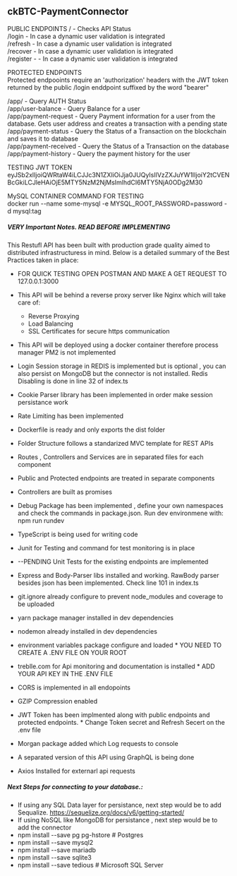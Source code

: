 ## ckBTC-PaymentConnector
PUBLIC ENDPOINTS 
/ - Checks API Status  
/login - In case a dynamic user validation is integrated  
/refresh - In case a dynamic user validation is integrated   
/recover - In case a dynamic user validation is integrated  
/register - - In case a dynamic user validation is integrated  

PROTECTED ENDPOINTS  
Protected endpooints require an 'authorization' headers with the JWT token returned by the public /login enddpoint suffixed by the word "bearer"  

/app/ - Query AUTH Status  
/app/user-balance - Query Balance for a user  
/app/payment-request - Query Payment information for a user from the database. Gets user address and creates a transaction with a pending state  
/app/payment-status - Query the Status of a Transaction on the blockchain and saves it to database  
/app/payment-received - Query the Status of a Transaction on the database  
/app/payment-history - Query the payment history for the user  

TESTING JWT TOKEN  
eyJSb2xlIjoiQWRtaW4iLCJJc3N1ZXIiOiJja0JUQyIsIlVzZXJuYW1lIjoiY2tCVENBcGkiLCJleHAiOjE5MTY5NzM2NjMsImlhdCI6MTY5NjA0ODg2M30  

MySQL CONTAINER COMMAND FOR TESTING  
docker run --name some-mysql -e MYSQL_ROOT_PASSWORD=password -d mysql:tag  

##### VERY Important Notes. READ BEFORE IMPLEMENTING  

This Restufl API has been built with production grade quality aimed to distributed infrastructuress in mind. Below is a detailed summary of the Best Practices taken in place:  

* FOR QUICK TESTING OPEN POSTMAN AND MAKE A GET REQUEST TO  127.0.0.1:3000  

* This API will be behind a reverse proxy server like Nginx which will take care of:  
    + Reverse Proxying  
    + Load Balancing  
    + SSL Certificates for secure https communication  
* This API will be deployed using a docker container therefore  process manager PM2 is not implemented  
* Login Session storage in REDIS is implemented but is optional , you can also persist on MongoDB but the connector is not installed. Redis Disabling is done in line 32 of index.ts  
* Cookie Parser library has been implemented in order make session persistance work  
* Rate Limiting has been implemented  
* Dockerfile is ready and only exports the dist folder  
* Folder Structure follows a standarized MVC template for REST APIs  
* Routes , Controllers and Services are in separated files for each component  
* Public and Protected endpoints are treated in separate components  
* Controllers are built as promises  
* Debug Package has been implemented , define your own namespaces and check the commands in package.json. Run dev environmene with: npm run rundev  
* TypeScript is being used for writing code  
* Junit for Testing and command for test monitoring is in place  
* --PENDING Unit Tests for the existing endpoints are implemented  
* Express and Body-Parser libs installed and working. RawBody parser besides json has been implemented. Check line 101 in index.ts  
* git.ignore already configure to prevent node_modules and coverage to be uploaded  
* yarn package manager installed in dev dependencies  
* nodemon already installed in dev dependencies  
* environment variables  package configure and loaded * YOU NEED TO CREATE A .ENV FILE ON YOUR ROOT  
* treblle.com for Api monitoring and documentation is installed * ADD YOUR API KEY IN THE .ENV FILE  
* CORS  is implemented in all endopoints  
* GZIP Compression enabled  
* JWT Token has been implmented along with public endpoints and protected endpoints. * Change Token secret and Refresh Secert on the .env file  
* Morgan package added which Log requests to console  
* A separated version of this API using GraphQL is being done  
* Axios Installed for externarl api requests  


##### Next Steps for connecting to your database.:  
* If using any SQL Data layer for persistance,  next step would be to add Sequalize. https://sequelize.org/docs/v6/getting-started/   
* If using NoSQL like MongoDB for persistance , next step would be to add the connector  
* npm install --save pg pg-hstore # Postgres  
* npm install --save mysql2  
* npm install --save mariadb  
* npm install --save sqlite3  
* npm install --save tedious # Microsoft SQL Server  


